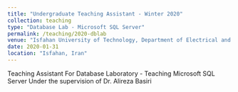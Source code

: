 ```yaml
---
title: "Undergraduate Teaching Assistant - Winter 2020"
collection: teaching
type: "Database Lab - Microsoft SQL Server"
permalink: /teaching/2020-dblab
venue: "Isfahan University of Technology, Department of Electrical and Computer Engineering"
date: 2020-01-31
location: "Isfahan, Iran"
---
```


Teaching Assistant For Database Laboratory - Teaching Microsoft SQL Server
Under the supervision of Dr. Alireza Basiri
